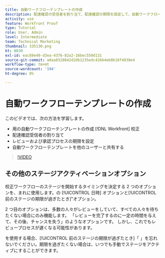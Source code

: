 ```yaml
---
title: 自動ワークフローテンプレートの作成
description: 配達確認の受信者を割り当て、配達確認の期限を設定して、自動ワークフローテンプレートを作成する方法を説明します。 その後、他のユーザーとテンプレートを共有します。
activity: use
feature: Workfront Proof
type: Tutorial
role: User, Admin
level: Intermediate
team: Technical Marketing
thumbnail: 335130.png
kt: 8830
exl-id: eac89e40-d3ea-4376-82a2-16bec550d131
source-git-commit: a0aa8328842d2db1235edc42664eb0b18f4038e4
workflow-type: tm+mt
source-wordcount: '194'
ht-degree: 0%

---
```


# 自動ワークフローテンプレートの作成

このビデオでは、次の方法を学習します。

* 用の自動ワークフローテンプレートの作成 [!DNL  Workfront] 校正
* 配達確認受信者の割り当て
* レビューおよび承認プロセスの期限を設定
* 自動ワークフローテンプレートを他のユーザーと共有する

>[!VIDEO](https://video.tv.adobe.com/v/335130/?quality=12)

## その他のステージアクティベーションオプション

校正ワークフローのステージを開始するタイミングを決定する 2 つのオプションを、まれに使用します。の [!UICONTROL 日時] オプションと[!UICONTROL 前のステージの期限が過ぎたとき]&quot;オプション。

2 つ目のオプションは、多数の人々がレビューをしていて、すべての人々を待ちたくない場合にのみ機能します。 「レビューを完了するのに一定の時間を与えて、その後、チャンスを失う」のようなオプションです。 しかし、これでもレビュープロセスが遅くなる可能性があります。

を使用する場合、[!UICONTROL 前のステージの期限が過ぎたとき]「 」を忘れないでください。期限を過ぎたくない場合は、いつでも手動でステージをアクティブにすることができます。

<!--
Lean More URLs
-->
